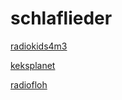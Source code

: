 # schlaflieder

[radiokids4m3](http://radiokids4m3.stream.laut.fm/radiokids4m3)

[keksplanet](http://keksplanet.stream.laut.fm/keksplanet)

[radiofloh](http://radiofloh.stream.laut.fm/radiofloh)

